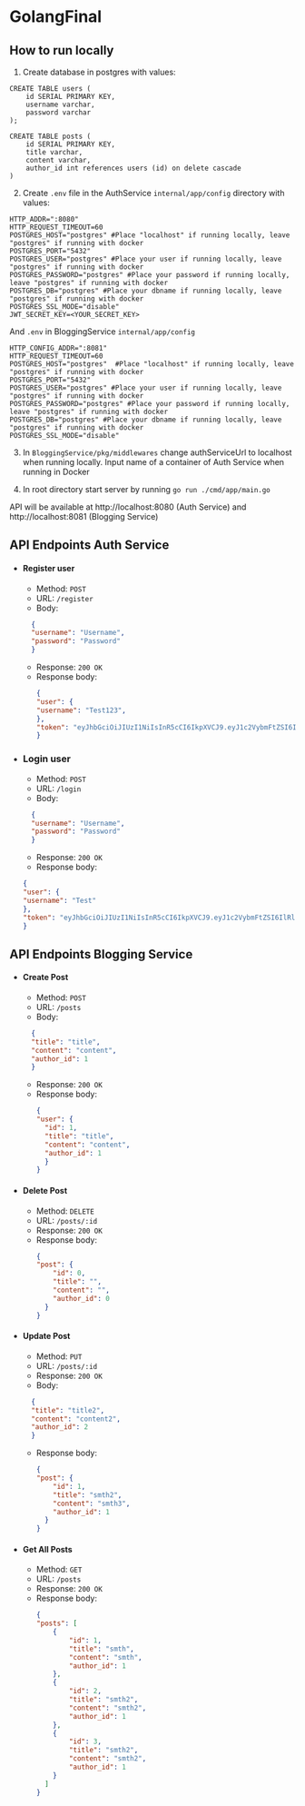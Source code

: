 # GolangFinal

## How to run locally

1. Create database in postgres with values:
```postgresql
CREATE TABLE users (
    id SERIAL PRIMARY KEY,
    username varchar,
    password varchar
);

CREATE TABLE posts (
    id SERIAL PRIMARY KEY,
    title varchar,
    content varchar,
    author_id int references users (id) on delete cascade 
)
```
2. Create ```.env``` file in the AuthService ```internal/app/config``` directory with values:
```env
HTTP_ADDR=":8080"
HTTP_REQUEST_TIMEOUT=60
POSTGRES_HOST="postgres" #Place "localhost" if running locally, leave "postgres" if running with docker
POSTGRES_PORT="5432"
POSTGRES_USER="postgres" #Place your user if running locally, leave "postgres" if running with docker 
POSTGRES_PASSWORD="postgres" #Place your password if running locally, leave "postgres" if running with docker
POSTGRES_DB="postgres" #Place your dbname if running locally, leave "postgres" if running with docker
POSTGRES_SSL_MODE="disable"
JWT_SECRET_KEY=<YOUR_SECRET_KEY>
```
And ```.env``` in BloggingService ```internal/app/config``` 
```env
HTTP_CONFIG_ADDR=":8081"
HTTP_REQUEST_TIMEOUT=60
POSTGRES_HOST="postgres"  #Place "localhost" if running locally, leave "postgres" if running with docker
POSTGRES_PORT="5432"
POSTGRES_USER="postgres" #Place your user if running locally, leave "postgres" if running with docker
POSTGRES_PASSWORD="postgres" #Place your password if running locally, leave "postgres" if running with docker
POSTGRES_DB="postgres" #Place your dbname if running locally, leave "postgres" if running with docker
POSTGRES_SSL_MODE="disable"
```

3. In ```BloggingService/pkg/middlewares``` change authServiceUrl to localhost when running locally. Input name of a container of Auth Service when running in Docker

4. In root directory start server by running ```go run ./cmd/app/main.go```

API will be available at http://localhost:8080 (Auth Service) and http://localhost:8081 (Blogging Service)

## API Endpoints Auth Service
- #### Register user
  - Method: ```POST```
  - URL: ```/register```
  - Body:
  ```json
    {
    "username": "Username",
    "password": "Password"
    }
   ```
  - Response: ```200 OK```
  - Response body:
    ```json
    {
    "user": {
    "username": "Test123",
    },
    "token": "eyJhbGciOiJIUzI1NiIsInR5cCI6IkpXVCJ9.eyJ1c2VybmFtZSI6IlRlc3QxMjMifQ.LQWBueEQFGcjaEayZ9JFT5rEwXgMpzk_ppm2ttYYoaw"
    }
    ```
- ### Login user
    - Method: ```POST```
    - URL: ```/login```
    - Body:
  ```json
    {
    "username": "Username",
    "password": "Password"
    }
   ```
    - Response: ```200 OK```
    - Response body: 
    ```json
    {
    "user": {
    "username": "Test"
    },
    "token": "eyJhbGciOiJIUzI1NiIsInR5cCI6IkpXVCJ9.eyJ1c2VybmFtZSI6IlRlc3QifQ.1Pf_RQJP7UeXyLfAoM-abeA4M5IOj7ntPBG_mEfXML4"
    }
    ```
## API Endpoints Blogging Service
- #### Create Post
  - Method: ```POST```
  - URL: ```/posts```
  - Body:
  ```json
    {
    "title": "title",
    "content": "content",
    "author_id": 1
    }
   ```
  - Response: ```200 OK```
  - Response body:
    ```json
    {
    "user": {
      "id": 1,
      "title": "title",
      "content": "content",
      "author_id": 1
      }
    }
    ```
- #### Delete Post
  - Method: ```DELETE```
  - URL: ```/posts/:id```
  - Response: ```200 OK```
  - Response body:
    ```json
    {
    "post": {
        "id": 0,
        "title": "",
        "content": "",
        "author_id": 0
      }
    }
    ```
- #### Update Post
  - Method: ```PUT```
  - URL: ```/posts/:id```
  - Response: ```200 OK```
  - Body:
  ```json
    {
    "title": "title2",
    "content": "content2",
    "author_id": 2
    }
  ```
  - Response body:
    ```json
    {
    "post": {
        "id": 1,
        "title": "smth2",
        "content": "smth3",
        "author_id": 1
      }
    }
    ```
- #### Get All Posts
  - Method: ```GET```
  - URL: ```/posts```
  - Response: ```200 OK```
  - Response body:
    ```json
    {
    "posts": [
        {
            "id": 1,
            "title": "smth",
            "content": "smth",
            "author_id": 1
        },
        {
            "id": 2,
            "title": "smth2",
            "content": "smth2",
            "author_id": 1
        },
        {
            "id": 3,
            "title": "smth2",
            "content": "smth2",
            "author_id": 1
        }
      ]
    }
    ```